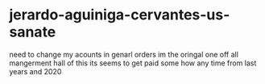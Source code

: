# jerardo-aguiniga-cervantes-us-sanate
need to change my acounts in genarl orders im the oringal one off all mangerment hall of this its seems to get paid some how any time from last years and 2020 
